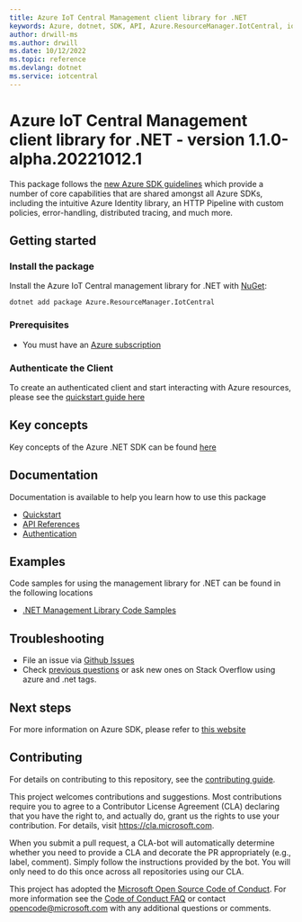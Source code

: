 ```yaml
---
title: Azure IoT Central Management client library for .NET
keywords: Azure, dotnet, SDK, API, Azure.ResourceManager.IotCentral, iotcentral
author: drwill-ms
ms.author: drwill
ms.date: 10/12/2022
ms.topic: reference
ms.devlang: dotnet
ms.service: iotcentral
---
```

# Azure IoT Central Management client library for .NET - version 1.1.0-alpha.20221012.1 


This package follows the [new Azure SDK guidelines](https://azure.github.io/azure-sdk/general_introduction.html) which provide a number of core capabilities that are shared amongst all Azure SDKs, including the intuitive Azure Identity library, an HTTP Pipeline with custom policies, error-handling, distributed tracing, and much more.

## Getting started 

### Install the package

Install the Azure IoT Central management library for .NET with [NuGet](https://www.nuget.org/):

```dotnetcli
dotnet add package Azure.ResourceManager.IotCentral
```

### Prerequisites

* You must have an [Azure subscription](https://azure.microsoft.com/free/dotnet/)

### Authenticate the Client

To create an authenticated client and start interacting with Azure resources, please see the [quickstart guide here](https://github.com/Azure/azure-sdk-for-net/blob/main/doc/dev/mgmt_quickstart.md)

## Key concepts

Key concepts of the Azure .NET SDK can be found [here](https://azure.github.io/azure-sdk/dotnet_introduction.html)

## Documentation

Documentation is available to help you learn how to use this package

- [Quickstart](https://github.com/Azure/azure-sdk-for-net/blob/main/doc/dev/mgmt_quickstart.md)
- [API References](/dotnet/api/?view=azure-dotnet)
- [Authentication](https://github.com/Azure/azure-sdk-for-net/blob/main/sdk/identity/Azure.Identity/README.md)

## Examples

Code samples for using the management library for .NET can be found in the following locations
- [.NET Management Library Code Samples](/samples/browse/?branch=master&languages=csharp&term=managing%20using%20Azure%20.NET%20SDK)

## Troubleshooting

-   File an issue via [Github
    Issues](https://github.com/Azure/azure-sdk-for-net/issues)
-   Check [previous
    questions](https://stackoverflow.com/questions/tagged/azure+.net)
    or ask new ones on Stack Overflow using azure and .net tags.


## Next steps

For more information on Azure SDK, please refer to [this website](https://azure.github.io/azure-sdk/)

## Contributing

For details on contributing to this repository, see the [contributing
guide][cg].

This project welcomes contributions and suggestions. Most contributions
require you to agree to a Contributor License Agreement (CLA) declaring
that you have the right to, and actually do, grant us the rights to use
your contribution. For details, visit <https://cla.microsoft.com>.

When you submit a pull request, a CLA-bot will automatically determine
whether you need to provide a CLA and decorate the PR appropriately
(e.g., label, comment). Simply follow the instructions provided by the
bot. You will only need to do this once across all repositories using
our CLA.

This project has adopted the [Microsoft Open Source Code of Conduct][coc]. For
more information see the [Code of Conduct FAQ][coc_faq] or contact
<opencode@microsoft.com> with any additional questions or comments.

<!-- LINKS -->
[cg]: https://github.com/Azure/azure-sdk-for-net/blob/main/sdk/resourcemanager/Azure.ResourceManager/docs/CONTRIBUTING.md
[coc]: https://opensource.microsoft.com/codeofconduct/
[coc_faq]: https://opensource.microsoft.com/codeofconduct/faq/

